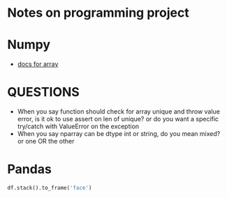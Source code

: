 # Notes on programming project

# Numpy
* [docs for array](https://numpy.org/doc/stable/reference/arrays.html)





# QUESTIONS
* When you say function should check for array unique and throw value error, is it ok to use assert on len of unique? or do you want a specific try/catch with ValueError on the exception
* When you say nparray can be dtype int or string, do you mean mixed? or one OR the other


# Pandas
```python
df.stack().to_frame('face')
```
